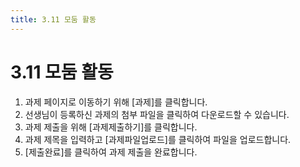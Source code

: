 ```yaml
---
title: 3.11 모둠 활동
---
```

# 3.11 모둠 활동

1. 과제 페이지로 이동하기 위해 \[과제]를 클릭합니다.
2. 선생님이 등록하신 과제의 첨부 파일을 클릭하여 다운로드할 수 있습니다.
3. 과제 제출을 위해 \[과제제출하기]를 클릭합니다.
4. 과제 제목을 입력하고 \[과제파일업로드]를 클릭하여 파일을 업로드합니다.
5. \[제출완료]를 클릭하여 과제 제출을 완료합니다.
